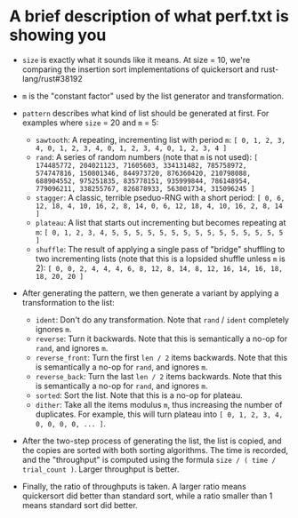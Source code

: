 # A brief description of what perf.txt is showing you

* `size` is exactly what it sounds like it means. At size = 10, we're comparing the insertion sort implementations of quickersort and rust-lang/rust#38192

* `m` is the "constant factor" used by the list generator and transformation.

* `pattern` describes what kind of list should be generated at first. For examples where `size` = 20 and `m` = 5:

  * `sawtooth`: A repeating, incrementing list with period `m`: `[ 0, 1, 2, 3, 4, 0, 1, 2, 3, 4, 0, 1, 2, 3, 4, 0, 1, 2, 3, 4 ]`
  * `rand`: A series of random numbers (note that `m` is not used): `[ 174485772, 204021123, 71605603, 334131482, 785758972, 574747816, 150801346, 844973720, 876360420, 210798088, 688904552, 975251835, 835778151, 935999844, 786148954, 779096211, 338255767, 826878933, 563001734, 315096245 ]`
  * `stagger`: A classic, terrible pseduo-RNG with a short period: `[ 0, 6, 12, 18, 4, 10, 16, 2, 8, 14, 0, 6, 12, 18, 4, 10, 16, 2, 8, 14 ]`
  * `plateau`: A list that starts out incrementing but becomes repeating at `m`: `[ 0, 1, 2, 3, 4, 5, 5, 5, 5, 5, 5, 5, 5, 5, 5, 5, 5, 5, 5, 5 ]`
  * `shuffle`: The result of applying a single pass of "bridge" shuffling to two incrementing lists (note that this is a lopsided shuffle unless `m` is 2): `[ 0, 0, 2, 4, 4, 4, 6, 8, 12, 8, 14, 8, 12, 16, 14, 16, 18, 18, 20, 20 ]`

* After generating the pattern, we then generate a variant by applying a transformation to the list:
  * `ident`: Don't do any transformation. Note that `rand` / `ident` completely ignores `m`.
  * `reverse`: Turn it backwards. Note that this is semantically a no-op for `rand`, and ignores `m`.
  * `reverse_front`: Turn the first `len / 2` items backwards. Note that this is semantically a no-op for `rand`, and ignores `m`.
  * `reverse_back`: Turn the last `len / 2` items backwards. Note that this is semantically a no-op for `rand`, and ignores `m`.
  * `sorted`: Sort the list. Note that this is a no-op for plateau.
  * `dither`: Take all the items modulus `m`, thus increasing the number of duplicates. For example, this will turn plateau into `[ 0, 1, 2, 3, 4, 0, 0, 0, 0, ... ]`.

* After the two-step process of generating the list, the list is copied, and the copies are sorted with both sorting algorithms. The time is recorded, and the "throughput" is computed using the formula `size / ( time / trial_count )`. Larger throughput is better.

* Finally, the ratio of throughputs is taken. A larger ratio means quickersort did better than standard sort, while a ratio smaller than 1 means standard sort did better.
